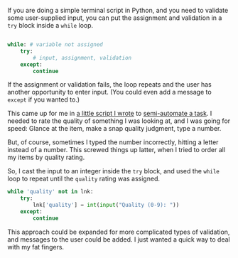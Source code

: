 <!--
.. title: Simple Input Validation and Exception Handling in Python
.. slug: simple-input-validation-handling-python
.. date: 2017-01-02 06:33:49 UTC-08:00
.. tags:
.. category:
.. link:
.. description:
.. type: text
-->

If you are doing a simple terminal script in Python, and you need to validate some user-supplied input, you can put the assignment and validation in a `try` block inside a `while` loop.

<!-- TEASER_END -->

```python

while: # variable not assigned
    try:
        # input, assignment, validation
    except:
        continue

```

If the assignment or validation fails, the loop repeats and the user has another opportunity to enter input. (You could even add a message to `except` if you wanted to.)

This came up for me in [a little script I wrote](https://gist.github.com/adammichaelwood/6f2e02c4156c6cc27020ce179d2e8638) to [semi-automate a task](https://www.reddit.com/r/learnpython/comments/56r94z/what_python_program_have_you_created_to_make_your/d8m0hy6/?context=3). I needed to rate the quality of something I was looking at, and I was going for speed: Glance at the item, make a snap quality judgment, type a number.

But, of course, sometimes I typed the number incorrectly, hitting a letter instead of a number. This screwed things up latter, when I tried to order all my items by quality rating.

So, I cast the input to an integer inside the `try` block, and used the `while` loop to repeat until the `quality` rating was assigned.

```python
while 'quality' not in lnk:
    try:
        lnk['quality'] = int(input("Quality (0-9): "))
    except:
        continue
```

This approach could be expanded for more complicated types of validation, and messages to the user could be added. I just wanted a quick way to deal with my fat fingers.
